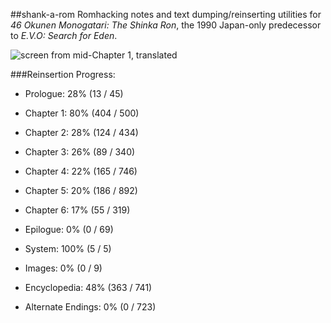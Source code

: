 ##shank-a-rom
Romhacking notes and text dumping/reinserting utilities for *46 Okunen Monogatari: The Shinka Ron*, the 1990 Japan-only predecessor to *E.V.O: Search for Eden*. 

![screen from mid-Chapter 1, translated](https://raw.githubusercontent.com/hollowaytape/shank-a-rom/master/img/evidence_02.png)

###Reinsertion Progress:
* Prologue: 28% (13 / 45)
* Chapter 1: 80% (404 / 500)
* Chapter 2: 28% (124 / 434)
* Chapter 3: 26% (89 / 340)
* Chapter 4: 22% (165 / 746)
* Chapter 5: 20% (186 / 892)
* Chapter 6: 17% (55 / 319)
* Epilogue: 0% (0 / 69)

* System: 100% (5 / 5)
* Images: 0% (0 / 9)
* Encyclopedia: 48% (363 / 741)
* Alternate Endings: 0% (0 / 723)